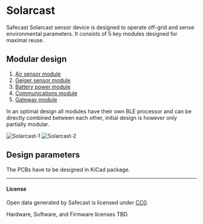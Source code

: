 # Solarcast
Safecast Solarcast sensor device is designed to operate off-grid and sense environmental parameters. It consists of 5 key modules designed for maximal reuse.

## Modular design
 1. [Air sensor module](/air-module)
 2. [Geiger sensor module](/geiger-module)
 3. [Battery power module](/battery-module)
 4. [Communications module](/communications-module)
 5. [Gateway module](/gateway-module)

In an optimal design all modules have their own BLE processor and can be directly combined between each other, initial design is however only partially modular.

![Solarcast-1](/img/solarcast-1.jpg)
![Solarcast-2](/img/solarcast-5.png)

## Design parameters
The PCBs have to be designed in KiCad package.

---

#### License

Open data generated by Safecast is licensed under [CC0](https://creativecommons.org/publicdomain/zero/1.0/legalcode).

Hardware, Software, and Firmware licenses TBD.
